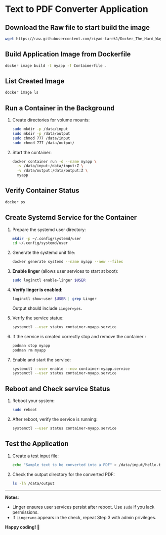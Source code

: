 # Text to PDF Converter Application

## Download the Raw file to start build the image

```bash
wget https://raw.githubusercontent.com/ziyad-tarek1/Docker_The_Hard_Way/refs/heads/main/Text-To-PDF/Containerfile
```

## Build Application Image from Dockerfile

```bash
docker image build -t myapp -f Containerfile .
```

## List Created Image

```bash
docker image ls
```

## Run a Container in the Background

1. Create directories for volume mounts:
   ```bash
   sudo mkdir -p /data/input
   sudo mkdir -p /data/output
   sudo chmod 777 /data/input
   sudo chmod 777 /data/output/
   ```


2. Start the container:
   ```bash
   docker container run -d --name myapp \
     -v /data/input:/data/input:Z \
     -v /data/output:/data/output:Z \
     myapp
   ```

## Verify Container Status

```bash
docker ps
```

## Create Systemd Service for the Container

1. Prepare the systemd user directory:
   ```bash
   mkdir -p ~/.config/systemd/user
   cd ~/.config/systemd/user
   ```

2. Generate the systemd unit file:
   ```bash
   docker generate systemd --name myapp --new --files
   ```

3. **Enable linger** (allows user services to start at boot):
   ```bash
   sudo loginctl enable-linger $USER  
   ```

4. **Verify linger is enabled**:
   ```bash
   loginctl show-user $USER | grep Linger
   ```
   Output should include `Linger=yes`.

5. Verify the service statue:
   ```bash
   systemctl --user status container-myapp.service
   ```
6. If the service is created correctly stop and remove the container :
   ```bash
   podman stop myapp
   podman rm myapp
   ```
     
7. Enable and start the service:
   ```bash
   systemctl --user enable --now container-myapp.service
   systemctl --user status container-myapp.service
   ```
## Reboot and Check service Status

1. Reboot your system:
   ```bash
   sudo reboot
   ```

2. After reboot, verify the service is running:
   ```bash
   systemctl --user status container-myapp.service
   ```

## Test the Application

1. Create a test input file:
   ```bash
   echo "Sample text to be converted into a PDF" > /data/input/hello.txt
   ```

2. Check the output directory for the converted PDF:
   ```bash
   ls -lh /data/output
   ```

---

**Notes**:  
- Linger ensures user services persist after reboot. Use `sudo` if you lack permissions.  
- If `Linger=no` appears in the check, repeat Step 3 with admin privileges.  

**Happy coding! 🚀**

